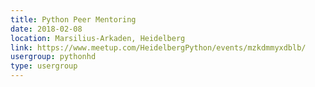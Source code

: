 ```yaml
---
title: Python Peer Mentoring
date: 2018-02-08
location: Marsilius-Arkaden, Heidelberg
link: https://www.meetup.com/HeidelbergPython/events/mzkdmmyxdblb/
usergroup: pythonhd
type: usergroup
---
```

